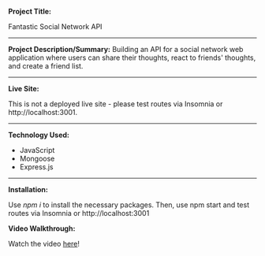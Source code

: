 **Project Title:**

Fantastic Social Network API

---

**Project Description/Summary:**
Building an API for a social network web application where users can share their thoughts, react to friends' thoughts, and create a friend list.

---

**Live Site:**

This is not a deployed live site - please test routes via Insomnia or http://localhost:3001.

---

**Technology Used:**

- JavaScript
- Mongoose
- Express.js

---

**Installation:**

Use _npm i_ to install the necessary packages. Then, use npm start and test routes via Insomnia or http://localhost:3001

**Video Walkthrough:**

Watch the video [here](https://watch.screencastify.com/v/8hUoRgYGh7LW7FSCiXjF)!
